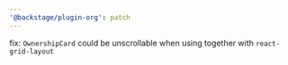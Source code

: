 ```yaml
---
'@backstage/plugin-org': patch
---
```


fix: `OwnershipCard` could be unscrollable when using together with `react-grid-layout`
